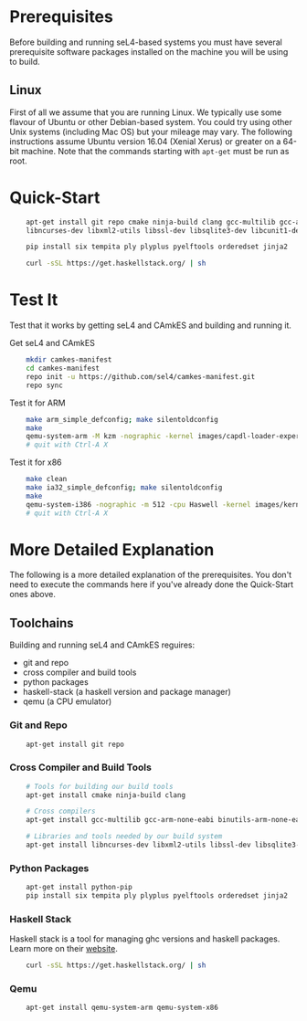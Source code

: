 # Prerequisites

Before building and running seL4-based systems you must have several prerequisite software packages installed on the machine you will be using to build.

## Linux

First of all we assume that you are running Linux.  We typically use some flavour of Ubuntu or other Debian-based system.  You could try using other Unix systems (including Mac OS) but your mileage may vary.  The following instructions assume Ubuntu version 16.04 (Xenial Xerus) or greater on a 64-bit machine. Note that the commands starting with `apt-get` must be run as root.

# Quick-Start

```bash
    apt-get install git repo cmake ninja-build clang gcc-multilib gcc-arm-none-eabi binutils-arm-none-eabi \
    libncurses-dev libxml2-utils libssl-dev libsqlite3-dev libcunit1-dev expect python-pip

    pip install six tempita ply plyplus pyelftools orderedset jinja2

    curl -sSL https://get.haskellstack.org/ | sh
```

# Test It

Test that it works by getting seL4 and CAmkES and building and running it.

Get seL4 and CAmkES

```bash
    mkdir camkes-manifest
    cd camkes-manifest
    repo init -u https://github.com/sel4/camkes-manifest.git
    repo sync
```

Test it for ARM

```bash
    make arm_simple_defconfig; make silentoldconfig
    make
    qemu-system-arm -M kzm -nographic -kernel images/capdl-loader-experimental-image-arm-imx31
    # quit with Ctrl-A X
```

Test it for x86

```bash
    make clean
    make ia32_simple_defconfig; make silentoldconfig
    make
    qemu-system-i386 -nographic -m 512 -cpu Haswell -kernel images/kernel-ia32-pc99 -initrd images/capdl-loader-experimental-image-ia32-pc99
    # quit with Ctrl-A X
```

# More Detailed Explanation

The following is a more detailed explanation of the prerequisites.  You don't need to execute the commands here if you've already done the Quick-Start ones above.

## Toolchains

Building and running seL4 and CAmkES reguires:
 * git and repo
 * cross compiler and build tools
 * python packages
 * haskell-stack (a haskell version and package manager)
 * qemu (a CPU emulator)

### Git and Repo

```bash
    apt-get install git repo
```

### Cross Compiler and Build Tools

```bash
    # Tools for building our build tools
    apt-get install cmake ninja-build clang

    # Cross compilers
    apt-get install gcc-multilib gcc-arm-none-eabi binutils-arm-none-eabi

    # Libraries and tools needed by our build system
    apt-get install libncurses-dev libxml2-utils libssl-dev libsqlite3-dev libcunit1-dev expect
```

### Python Packages

```bash
    apt-get install python-pip
    pip install six tempita ply plyplus pyelftools orderedset jinja2
```

### Haskell Stack

Haskell stack is a tool for managing ghc versions and haskell packages.
Learn more on their [website](https://haskellstack.org).

```bash
    curl -sSL https://get.haskellstack.org/ | sh
```

### Qemu

```bash
    apt-get install qemu-system-arm qemu-system-x86
```
